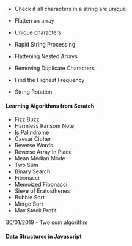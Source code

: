 - Check if all characters in a string are unique
- Flatten an array


- Unique characters
- Rapid String Processing
- Flattening Nested Arrays
- Removing Duplicate Characters
- Find the Highest Frequency
- String Rotation






#### Learning Algorithms from Scratch

- Fizz Buzz
- Harmless Ransom Note
- Is Palindrome
- Caesar Cipher
- Reverse Words
- Reverse Array in Place
- Mean Median Mode
- Two Sum
- Binary Search
- Fibonacci
- Memoized Fibonacci
- Sieve of Eratosthenes
- Bubble Sort
- Merge Sort
- Max Stock Profit



30/01/2019 - Two sum algorithm


#### Data Structures in Javascript

